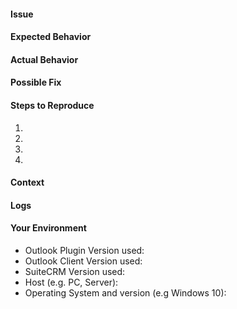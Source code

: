 <!--- Provide a general summary of the issue in the **Title** above -->
<!--- Before you open an issue, please check if a similar issue already exists or has been closed before. --->

#### Issue
<!--- Provide a more detailed introduction to the issue itself, and why you consider it to be a bug -->

#### Expected Behavior
<!--- Tell us what should happen -->

#### Actual Behavior
<!--- Tell us what happens instead -->

#### Possible Fix
<!--- Not obligatory, but suggest a fix or reason for the bug -->

#### Steps to Reproduce
<!--- Provide a link to a live example, or an unambiguous set of steps to -->
<!--- reproduce this bug include code to reproduce, if relevant -->

1.
2.
3.
4.

#### Context
<!--- How has this bug affected you? What were you trying to accomplish? -->
<!--- If you feel this should be a low/medium/high priority then please state so -->

#### Logs
<!--- Is there any more information that the plugin logs may provide -->

#### Your Environment
<!--- Include as many relevant details about the environment you experienced the bug in -->

* Outlook Plugin Version used:
* Outlook Client Version used:
* SuiteCRM Version used:
* Host (e.g. PC, Server):
* Operating System and version (e.g Windows 10):
